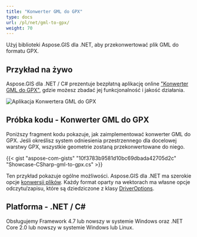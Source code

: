```yaml
---
title: "Konwerter GML do GPX"
type: docs
url: /pl/net/gml-to-gpx/
weight: 70
---
```


Użyj biblioteki Aspose.GIS dla .NET, aby przekonwertować plik GML do formatu GPX.

## **Przykład na żywo**

Aspose.GIS dla .NET / C# prezentuje bezpłatną aplikację online ["Konwerter GML do GPX"](https://products.aspose.app/gis/conversion/gml-to-gpx), gdzie możesz zbadać jej funkcjonalność i jakość działania.

![Aplikacja Konwertera GML do GPX](conversion.png)

## **Próbka kodu - Konwerter GML do GPX**

Poniższy fragment kodu pokazuje, jak zaimplementować konwerter GML do GPX. Jeśli określisz system odniesienia przestrzennego dla docelowej warstwy GPX, wszystkie geometrie zostaną przekonwertowane do niego. 

{{< gist "aspose-com-gists" "10f3783b9581d10bc69dbada42705d2c" "Showcase-CSharp-gml-to-gpx.cs" >}}

Ten przykład pokazuje ogólne możliwości. Aspose.GIS dla .NET ma szerokie opcje [konwersji plików](https://docs.aspose.com/gis/net/vector-layers/). Każdy format oparty na wektorach ma własne opcje odczytu/zapisu, które są dziedziczone z klasy [DriverOptions](https://reference.aspose.com/gis/net/aspose.gis/driveroptions).

## **Platforma - .NET / C#**

Obsługujemy Framework 4.7 lub nowszy w systemie Windows oraz .NET Core 2.0 lub nowszy w systemie Windows lub Linux.
